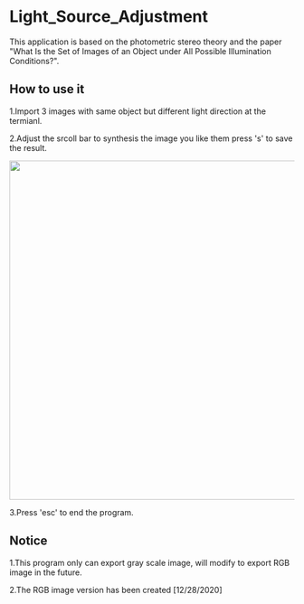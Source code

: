 # Light_Source_Adjustment
This application is based on the photometric stereo theory and the paper "What Is the Set of Images of an Object under All Possible Illumination Conditions?". 


## How to use it
1.Import 3 images with same object but different light direction at the termianl.

2.Adjust the srcoll bar to synthesis the image you like them press 's' to save the result.

<p align="center">
  <img width="920" height="600" src="https://github.com/nissekl/Light_Source_Adjustment/blob/master/Demo_Imgs/Demo_Img1.png">
</p>

3.Press 'esc' to end the program.

## Notice
1.This program only can export gray scale image, will modify to export RGB image in the future. 

2.The RGB image version has been created [12/28/2020]
